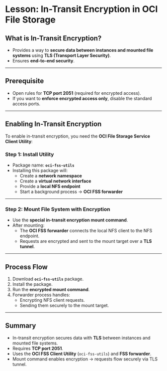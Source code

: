 # Lesson: In-Transit Encryption in OCI File Storage

## What is In-Transit Encryption?
- Provides a way to **secure data between instances and mounted file systems** using **TLS (Transport Layer Security)**.  
- Ensures **end-to-end security**.  

---

## Prerequisite
- Open rules for **TCP port 2051** (required for encrypted access).  
- If you want to **enforce encrypted access only**, disable the standard access ports.  

---

## Enabling In-Transit Encryption
To enable in-transit encryption, you need the **OCI File Storage Service Client Utility**:

### Step 1: Install Utility
- Package name: **`oci-fss-utils`**  
- Installing this package will:  
  - Create a **network namespace**  
  - Create a **virtual network interface**  
  - Provide a **local NFS endpoint**  
  - Start a background process → **OCI FSS forwarder**

---

### Step 2: Mount File System with Encryption
- Use the **special in-transit encryption mount command**.  
- After mounting:  
  - The **OCI FSS forwarder** connects the local NFS client to the NFS endpoint.  
  - Requests are encrypted and sent to the mount target over a **TLS tunnel**.  

---

## Process Flow
1. Download **`oci-fss-utils`** package.  
2. Install the package.  
3. Run the **encrypted mount command**.  
4. Forwarder process handles:  
   - Encrypting NFS client requests.  
   - Sending them securely to the mount target.  

---

## Summary
- In-transit encryption secures data with **TLS** between instances and mounted file systems.  
- Requires **TCP port 2051**.  
- Uses the **OCI FSS Client Utility** (`oci-fss-utils`) and **FSS forwarder**.  
- Mount command enables encryption → requests flow securely via TLS tunnel.  
